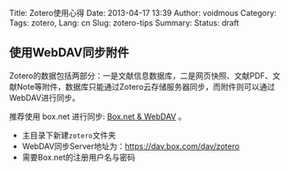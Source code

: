 Title: Zotero使用心得
Date: 2013-04-17 13:39
Author: voidmous
Category: 
Tags: zotero,
Lang: cn
Slug: zotero-tips
Summary: 
Status: draft


使用WebDAV同步附件
------------------

Zotero的数据包括两部分：一是文献信息数据库，二是网页快照、文献PDF、文献Note等附件，数据库只能通过Zotero云存储服务器同步，而附件则可以通过WebDAV进行同步。

推荐使用 box.net 进行同步: [Box.net & WebDAV](https://support.box.com/entries/20359428-Does-Box-support-WebDAV ) 。

* 主目录下新建`zotero`文件夹
* WebDAV同步Server地址为：https://dav.box.com/dav/zotero
* 需要Box.net的注册用户名与密码









